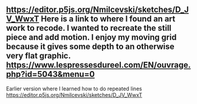 https://editor.p5js.org/Nmilcevski/sketches/D_JV_WwxT
Here is a link to where I found an art work to recode. I wanted to recreate the still piece and add motion. I enjoy my moving grid because it gives some depth to an otherwise very flat graphic. https://www.lespressesdureel.com/EN/ouvrage.php?id=5043&menu=0
---------------------------------
Earlier version where I learned how to do repeated lines
https://editor.p5js.org/Nmilcevski/sketches/D_JV_WwxT

